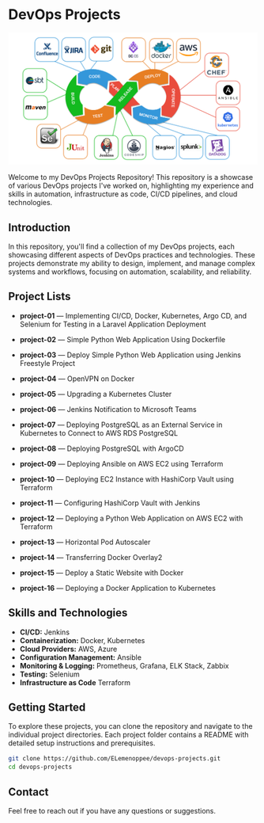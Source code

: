 # DevOps Projects

![alt text](Images/image.png)

Welcome to my DevOps Projects Repository! This repository is a showcase of various DevOps projects I've worked on, highlighting my experience and skills in automation, infrastructure as code, CI/CD pipelines, and cloud technologies.

## Introduction
In this repository, you'll find a collection of my DevOps projects, each showcasing different aspects of DevOps practices and technologies. These projects demonstrate my ability to design, implement, and manage complex systems and workflows, focusing on automation, scalability, and reliability.

## Project Lists

+ **project-01** — Implementing CI/CD, Docker, Kubernetes, Argo CD, and Selenium for Testing in a Laravel Application Deployment

+ **project-02** — Simple Python Web Application Using Dockerfile

+ **project-03** — Deploy Simple Python Web Application using Jenkins Freestyle Project

+ **project-04** — OpenVPN on Docker

+ **project-05** — Upgrading a Kubernetes Cluster
  
+ **project-06** — Jenkins Notification to Microsoft Teams

+ **project-07** — Deploying PostgreSQL as an External Service in Kubernetes to Connect to AWS RDS PostgreSQL

+ **project-08** — Deploying PostgreSQL with ArgoCD 

+ **project-09** — Deploying Ansible on AWS EC2 using Terraform

+ **project-10** — Deploying EC2 Instance with HashiCorp Vault using Terraform

+ **project-11** — Configuring HashiCorp Vault with Jenkins

+ **project-12** — Deploying a Python Web Application on AWS EC2 with Terraform

+ **project-13** — Horizontal Pod Autoscaler

+ **project-14** — Transferring Docker Overlay2

+ **project-15** — Deploy a Static Website with Docker

+ **project-16** — Deploying a Docker Application to Kubernetes

## Skills and Technologies
- **CI/CD:** Jenkins
- **Containerization:** Docker, Kubernetes
- **Cloud Providers:** AWS, Azure
- **Configuration Management:** Ansible
- **Monitoring & Logging:** Prometheus, Grafana, ELK Stack, Zabbix
- **Testing:** Selenium
- **Infrastructure as Code** Terraform

## Getting Started
To explore these projects, you can clone the repository and navigate to the individual project directories. Each project folder contains a README with detailed setup instructions and prerequisites.

```bash
git clone https://github.com/ELemenoppee/devops-projects.git
cd devops-projects
```

## Contact
Feel free to reach out if you have any questions or suggestions. 
